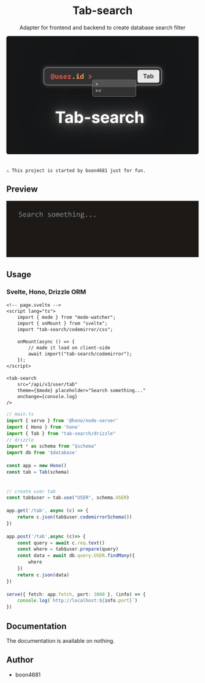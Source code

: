 <div align='center'>

<h1>Tab-search</h1>

<p>Adapter for frontend and backend to create database search filter</p>

<img src="./refs/banner.png" />

</div>

<br />

    ⚠️ This project is started by boon4681 just for fun.

## Preview

<img src="./refs/preview.gif" />

## Usage

### Svelte, Hono, Drizzle ORM
```svelte
<!-- page.svelte -->
<script lang="ts">
    import { mode } from "mode-watcher";
    import { onMount } from "svelte";
    import "tab-search/codemirror/css";

    onMount(async () => {
        // made it load on client-side
        await import("tab-search/codemirror");
    });
</script>

<tab-search
    src="/api/v3/user/tab"
    theme={$mode} placeholder="Search something..."
    onchange={console.log}
/>
```

```typescript
// main.ts
import { serve } from '@hono/node-server'
import { Hono } from 'hono'
import { Tab } from "tab-search/drizzle"
// drizzle
import * as schema from "$schema"
import db from '$database'

const app = new Hono()
const tab = Tab(schema)


// create user tab
const tab$user = tab.use("USER", schema.USER)

app.get('/tab', async (c) => {
    return c.json(tab$user.codemirrorSchema())
})

app.post('/tab',async (c)=> {
    const query = await c.req.text()
    const where = tab$user.prepare(query)
    const data = await db.query.USER.findMany({
        where
    })
    return c.json(data)
})

serve({ fetch: app.fetch, port: 3000 }, (info) => {
    console.log(`http://localhost:${info.port}`)
})
```

## Documentation
The documentation is available on nothing.

## Author

- boon4681